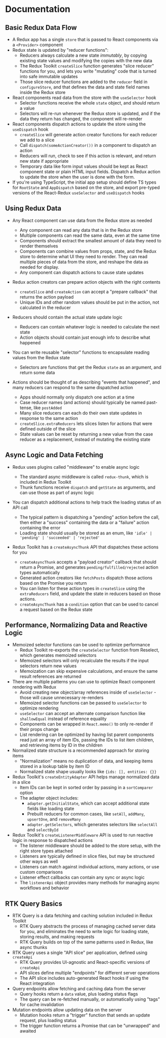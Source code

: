 # Documentation

## Basic Redux Data Flow

- A Redux app has a single `store` that is passed to React components via a `<Provider>` component
- Redux state is updated by "reducer functions":
  - Reducers always calculate a new state _immutably_, by copying existing state values and modifying the copies with the new data
  - The Redux Toolkit `createSlice` function generates "slice reducer" functions for you, and lets you write "mutating" code that is turned into safe immutable updates
  - Those slice reducer functions are added to the `reducer` field in `configureStore`, and that defines the data and state field names inside the Redux store
- React components read data from the store with the `useSelector` hook
  - Selector functions receive the whole `state` object, and should return a value
  - Selectors will re-run whenever the Redux store is updated, and if the data they return has changed, the component will re-render
- React components dispatch actions to update the store using the `useDispatch` hook
  - `createSlice` will generate action creator functions for each reducer we add to a slice
  - Call `dispatch(someActionCreator())` in a component to dispatch an action
  - Reducers will run, check to see if this action is relevant, and return new state if appropriate
  - Temporary data like form input values should be kept as React component state or plain HTML input fields. Dispatch a Redux action to update the store when the user is done with the form.
- If you're using TypeScript, the initial app setup should define TS types for `RootState` and `AppDispatch` based on the store, and export pre-typed versions of the React-Redux `useSelector` and `useDispatch` hooks

## Using Redux Data

- Any React component can use data from the Redux store as needed
  - Any component can read any data that is in the Redux store
  - Multiple components can read the same data, even at the same time
  - Components should extract the smallest amount of data they need to render themselves
  - Components can combine values from props, state, and the Redux store to determine what UI they need to render. They can read multiple pieces of data from the store, and reshape the data as needed for display.
  - Any component can dispatch actions to cause state updates
- Redux action creators can prepare action objects with the right contents
  - `createSlice` and `createAction` can accept a "prepare callback" that returns the action payload
  - Unique IDs and other random values should be put in the action, not calculated in the reducer
- Reducers should contain the actual state update logic
  - Reducers can contain whatever logic is needed to calculate the next state
  - Action objects should contain just enough info to describe what happened
- You can write reusable "selector" functions to encapsulate reading values from the Redux state
  - Selectors are functions that get the Redux `state` as an argument, and return some data
- Actions should be thought of as describing "events that happened", and many reducers can respond to the same dispatched action

  - Apps should normally only dispatch one action at a time
  - Case reducer names (and actions) should typically be named past-tense, like `postAdded`
  - Many slice reducers can each do their own state updates in response to the same action
  - `createSlice.extraReducers` lets slices listen for actions that were defined outside of the slice
  - State values can be reset by returning a new value from the case reducer as a replacement, instead of mutating the existing state

## Async Logic and Data Fetching

- Redux uses plugins called "middleware" to enable async logic
  - The standard async middleware is called `redux-thunk`, which is included in Redux Toolkit
  - Thunk functions receive `dispatch` and `getState` as arguments, and can use those as part of async logic
- You can dispatch additional actions to help track the loading status of an API call
  - The typical pattern is dispatching a "pending" action before the call, then either a "success" containing the data or a "failure" action containing the error
  - Loading state should usually be stored as an enum, like `'idle' | 'pending' | 'succeeded' | 'rejected'`
- Redux Toolkit has a `createAsyncThunk` API that dispatches these actions for you

  - `createAsyncThunk` accepts a "payload creator" callback that should return a Promise, and generates `pending/fulfilled/rejected` action types automatically
  - Generated action creators like `fetchPosts` dispatch those actions based on the Promise you return
  - You can listen for these action types in `createSlice` using the `extraReducers` field, and update the state in reducers based on those actions.
  - `createAsyncThunk` has a `condition` option that can be used to cancel a request based on the Redux state

## Performance, Normalizing Data and Reactive Logic

- Memoized selector functions can be used to optimize performance
  - Redux Toolkit re-exports the `createSelector` function from Reselect, which generates memoized selectors
  - Memoized selectors will only recalculate the results if the input selectors return new values
  - Memoization can skip expensive calculations, and ensure the same result references are returned
- There are multiple patterns you can use to optimize React component rendering with Redux
  - Avoid creating new object/array references inside of `useSelector` \- those will cause unnecessary re-renders
  - Memoized selector functions can be passed to `useSelector` to optimize rendering
  - `useSelector` can accept an alternate comparison function like `shallowEqual` instead of reference equality
  - Components can be wrapped in `React.memo()` to only re-render if their props change
  - List rendering can be optimized by having list parent components read just an array of item IDs, passing the IDs to list item children, and retrieving items by ID in the children
- Normalized state structure is a recommended approach for storing items
  - "Normalization" means no duplication of data, and keeping items stored in a lookup table by item ID
  - Normalized state shape usually looks like `{ids: [], entities: {}}`
- Redux Toolkit's `createEntityAdapter` API helps manage normalized data in a slice
  - Item IDs can be kept in sorted order by passing in a `sortComparer` option
  - The adapter object includes:
    - `adapter.getInitialState`, which can accept additional state fields like loading state
    - Prebuilt reducers for common cases, like `setAll`, `addMany`, `upsertOne`, and `removeMany`
    - `adapter.getSelectors`, which generates selectors like `selectAll` and `selectById`
- Redux Toolkit's `createListenerMiddleware` API is used to run reactive logic in response to dispatched actions
  - The listener middleware should be added to the store setup, with the right store types attached
  - Listeners are typically defined in slice files, but may be structured other ways as well
  - Listeners can match against individual actions, many actions, or use custom comparisons
  - Listener effect callbacks can contain any sync or async logic
  - The `listenerApi` object provides many methods for managing async workflows and behavior

## RTK Query Basics

- RTK Query is a data fetching and caching solution included in Redux Toolkit
  - RTK Query abstracts the process of managing cached server data for you, and eliminates the need to write logic for loading state, storing results, and making requests
  - RTK Query builds on top of the same patterns used in Redux, like async thunks
- RTK Query uses a single "API slice" per application, defined using `createApi`
  - RTK Query provides UI-agnostic and React-specific versions of `createApi`
  - API slices define multiple "endpoints" for different server operations
  - The API slice includes auto-generated React hooks if using the React integration
- Query endpoints allow fetching and caching data from the server
  - Query hooks return a `data` value, plus loading status flags
  - The query can be re-fetched manually, or automatically using "tags" for cache invalidation
- Mutation endpoints allow updating data on the server
  - Mutation hooks return a "trigger" function that sends an update request, plus loading status
  - The trigger function returns a Promise that can be "unwrapped" and awaited
